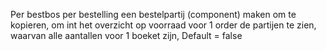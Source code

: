 Per bestbos per bestelling een bestelpartij (component) maken om te kopieren, om int het overzicht op voorraad voor 1 order de partijen te zien, waarvan alle aantallen voor 1 boeket zijn, Default = false